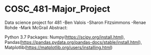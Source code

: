 # COSC_481-Major_Project
Data science project for 481
-Ben Valois
-Sharon Fitzsimmons
-Renae Rohde
-Mark McGrail
Abstract:

Python 3.7
Packages: Numpy(https://scipy.org/install.html), Pandas(https://pandas.pydata.org/pandas-docs/stable/install.html), Matplotlib(https://matplotlib.org/users/installing.html)